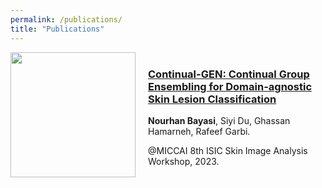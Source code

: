 ```yaml
---
permalink: /publications/
title: "Publications"
---
```


<div style="display: flex; align-items: center;">
    <img src="http://nourhanb.github.io/images/main_continual_gen.jpg" style="width: 200px; height: auto; margin-right: 20px;">
    <div>
        <h3><a href="https://workshop2023.isic-archive.com/paper_bayasi.pdf">Continual-GEN: Continual Group Ensembling for Domain-agnostic Skin Lesion Classification</a></h3>
        <p><strong>Nourhan Bayasi</strong>, Siyi Du, Ghassan Hamarneh, Rafeef Garbi.</p>
        <p>@MICCAI 8th ISIC Skin Image Analysis Workshop, 2023.</p>
    </div>
</div>
